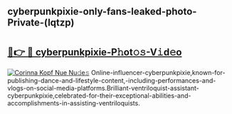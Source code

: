 ## cyberpunkpixie-only-fans​-leaked-photo​-Private-(lqtzp)


# <h2><a href="https://mediaupload.pro?title=cyberpunkpixie&ref=git">🔗👉 🔴 cyberpunkpixie-P𝚑ot𝚘𝚜-V𝚒d𝚎o</a></h2>

[![Corinna Kopf Nue Nu𝚍e𝚜](https://i.imgur.com/0qMVB7G.gif)](https://mediaupload.pro?title=cyberpunkpixie&ref=git)
Online-influencer-cyberpunkpixie,known-for-publishing-dance-and-lifestyle-content,-including-performances-and-vlogs-on-social-media-platforms.Brilliant-ventriloquist-assistant-cyberpunkpixie,celebrated-for-their-exceptional-abilities-and-accomplishments-in-assisting-ventriloquists.  